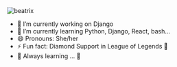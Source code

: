 <img align="center" src="https://i.ibb.co/JqgJT9N/beatrix.png" alt="beatrix" border="0">

- 🔭 I’m currently working on Django
- 🌱 I’m currently learning Python, Django, React, bash...
- 😄 Pronouns: She/her
- ⚡ Fun fact: Diamond Support in League of Legends 👯
- 💬 Always learning ... 💪

